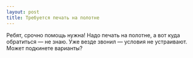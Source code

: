 ```yaml
---
layout: post 
title: Требуется печать на полотне 
--- 
```

Ребят, срочно помощь нужна! Надо печать на полотне, а вот куда обратиться — не знаю. Уже везде звонил — условия не устраивают. Может подкинете варианты?